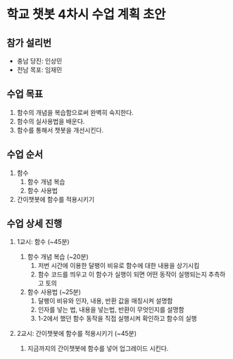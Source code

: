 # 학교 챗봇 4차시 수업 계획 초안

## 참가 설리번

* 충남 당진: 인상민
* 전남 목포: 임재민

## 수업 목표

1. 함수의 개념을 복습함으로써 완벽히 숙지한다.
2. 함수의 실사용법을 배운다.
3. 함수를 통해서 챗봇을 개선시킨다.

## 수업 순서

1. 함수
    1. 함수 개념 복습
    2. 함수 사용법
2. 간이챗봇에 함수를 적용시키기

## 수업 상세 진행

1. 1교시: 함수 (~45분)
    1. 함수 개념 복습 (~20분)
        1. 저번 시간에 이용한 달팽이 비유로 함수에 대한 내용을 상기시킴
        2. 함수 코드를 띄우고 이 함수가 실행이 되면 어떤 동작이 실행되는지 추측하고 토의
    2. 함수 사용법 (~25분)
        1. 달팽이 비유와 인자, 내용, 반환 값을 매칭시켜 설명함
        2. 인자를 넣는 법, 내용을 넣는법, 반환이 무엇인지를 설명함
        3. 1-2에서 했던 함수 동작을 직접 실행시켜 확인하고 함수의 실행

2. 2교시: 간이챗봇에 함수를 적용시키기 (~45분)
    1. 지금까지의 간이챗봇에 함수를 넣어 업그레이드 시킨다.